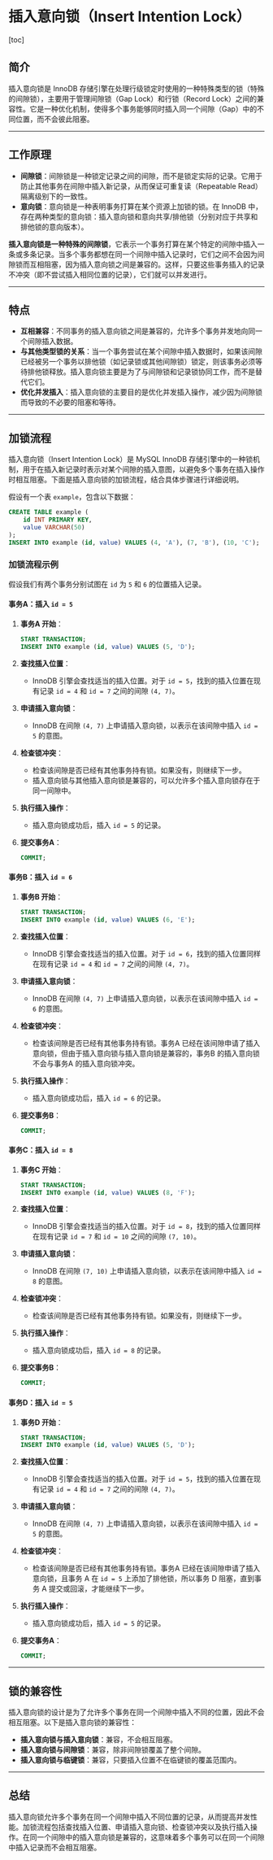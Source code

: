 # 插入意向锁（Insert Intention Lock）

[toc]

## 简介

插入意向锁是 InnoDB 存储引擎在处理行级锁定时使用的一种特殊类型的锁（特殊的间隙锁），主要用于管理间隙锁（Gap Lock）和行锁（Record Lock）之间的兼容性。它是一种优化机制，使得多个事务能够同时插入同一个间隙（Gap）中的不同位置，而不会彼此阻塞。

---

## 工作原理

- **间隙锁**：间隙锁是一种锁定记录之间的间隙，而不是锁定实际的记录。它用于防止其他事务在间隙中插入新记录，从而保证可重复读（Repeatable Read）隔离级别下的一致性。
- **意向锁**：意向锁是一种表明事务打算在某个资源上加锁的锁。在 InnoDB 中，存在两种类型的意向锁：插入意向锁和意向共享/排他锁（分别对应于共享和排他锁的意向版本）。

**插入意向锁是一种特殊的间隙锁**，它表示一个事务打算在某个特定的间隙中插入一条或多条记录。当多个事务都想在同一个间隙中插入记录时，它们之间不会因为间隙锁而互相阻塞，因为插入意向锁之间是兼容的。这样，只要这些事务插入的记录不冲突（即不尝试插入相同位置的记录），它们就可以并发进行。

---

## 特点

- **互相兼容**：不同事务的插入意向锁之间是兼容的，允许多个事务并发地向同一个间隙插入数据。
- **与其他类型锁的关系**：当一个事务尝试在某个间隙中插入数据时，如果该间隙已经被另一个事务以排他锁（如记录锁或其他间隙锁）锁定，则该事务必须等待排他锁释放。插入意向锁主要是为了与间隙锁和记录锁协同工作，而不是替代它们。
- **优化并发插入**：插入意向锁的主要目的是优化并发插入操作，减少因为间隙锁而导致的不必要的阻塞和等待。

---

## 加锁流程

插入意向锁（Insert Intention Lock）是 MySQL InnoDB 存储引擎中的一种锁机制，用于在插入新记录时表示对某个间隙的插入意图，以避免多个事务在插入操作时相互阻塞。下面是插入意向锁的加锁流程，结合具体步骤进行详细说明。

假设有一个表 `example`，包含以下数据：

```SQL
CREATE TABLE example (
    id INT PRIMARY KEY,
    value VARCHAR(50)
);
INSERT INTO example (id, value) VALUES (4, 'A'), (7, 'B'), (10, 'C');
```

### 加锁流程示例

假设我们有两个事务分别试图在 `id` 为 `5` 和 `6` 的位置插入记录。

#### 事务A：插入 `id = 5`

1. **事务A 开始**：

   ```sql
   START TRANSACTION;
   INSERT INTO example (id, value) VALUES (5, 'D');
   ```

2. **查找插入位置**：

   - InnoDB 引擎会查找适当的插入位置。对于 `id = 5`，找到的插入位置在现有记录 `id = 4` 和 `id = 7` 之间的间隙 `(4, 7)`。

3. **申请插入意向锁**：

   - InnoDB 在间隙 `(4, 7)` 上申请插入意向锁，以表示在该间隙中插入 `id = 5` 的意图。

4. **检查锁冲突**：

   - 检查该间隙是否已经有其他事务持有锁。如果没有，则继续下一步。
   - 插入意向锁与其他插入意向锁是兼容的，可以允许多个插入意向锁存在于同一间隙中。

5. **执行插入操作**：

   - 插入意向锁成功后，插入 `id = 5` 的记录。

6. **提交事务A**：

   ```sql
   COMMIT;
   ```

#### 事务B：插入 `id = 6`

1. **事务B 开始**：

   ```sql
   START TRANSACTION;
   INSERT INTO example (id, value) VALUES (6, 'E');
   ```

2. **查找插入位置**：

   - InnoDB 引擎会查找适当的插入位置。对于 `id = 6`，找到的插入位置同样在现有记录 `id = 4` 和 `id = 7` 之间的间隙 `(4, 7)`。

3. **申请插入意向锁**：

   - InnoDB 在间隙 `(4, 7)` 上申请插入意向锁，以表示在该间隙中插入 `id = 6` 的意图。

4. **检查锁冲突**：

   - 检查该间隙是否已经有其他事务持有锁。事务A 已经在该间隙申请了插入意向锁，但由于插入意向锁与插入意向锁是兼容的，事务B 的插入意向锁不会与事务A 的插入意向锁冲突。

5. **执行插入操作**：

   - 插入意向锁成功后，插入 `id = 6` 的记录。

6. **提交事务B**：

   ```sql
   COMMIT;
   ```

#### 事务C：插入 `id = 8`

1. **事务C 开始**：

   ```sql
   START TRANSACTION;
   INSERT INTO example (id, value) VALUES (8, 'F');
   ```

2. **查找插入位置**：

   - InnoDB 引擎会查找适当的插入位置。对于 `id = 8`，找到的插入位置同样在现有记录 `id = 7` 和 `id = 10` 之间的间隙 `(7, 10)`。

3. **申请插入意向锁**：

   - InnoDB 在间隙 `(7, 10)` 上申请插入意向锁，以表示在该间隙中插入 `id = 8` 的意图。

4. **检查锁冲突**：

   - 检查该间隙是否已经有其他事务持有锁。如果没有，则继续下一步。

5. **执行插入操作**：

   - 插入意向锁成功后，插入 `id = 8` 的记录。

6. **提交事务B**：

   ```sql
   COMMIT;
   ```

#### 事务D：插入 `id = 5`

1. **事务D 开始**：

   ```sql
   START TRANSACTION;
   INSERT INTO example (id, value) VALUES (5, 'D');
   ```

2. **查找插入位置**：

   - InnoDB 引擎会查找适当的插入位置。对于 `id = 5`，找到的插入位置在现有记录 `id = 4` 和 `id = 7` 之间的间隙 `(4, 7)`。

3. **申请插入意向锁**：

   - InnoDB 在间隙 `(4, 7)` 上申请插入意向锁，以表示在该间隙中插入 `id = 5` 的意图。

4. **检查锁冲突**：

   - 检查该间隙是否已经有其他事务持有锁。事务A 已经在该间隙申请了插入意向锁，且事务 A 在 `id = 5` 上添加了排他锁，所以事务 D 阻塞，直到事务 A 提交或回滚，才能继续下一步。

5. **执行插入操作**：

   - 插入意向锁成功后，插入 `id = 5` 的记录。

6. **提交事务A**：

   ```sql
   COMMIT;
   ```

---

## 锁的兼容性

插入意向锁的设计是为了允许多个事务在同一个间隙中插入不同的位置，因此不会相互阻塞。以下是插入意向锁的兼容性：

- **插入意向锁与插入意向锁**：兼容，不会相互阻塞。
- **插入意向锁与间隙锁**：兼容，除非间隙锁覆盖了整个间隙。
- **插入意向锁与临键锁**：兼容，只要插入位置不在临键锁的覆盖范围内。

---

## 总结

插入意向锁允许多个事务在同一个间隙中插入不同位置的记录，从而提高并发性能。加锁流程包括查找插入位置、申请插入意向锁、检查锁冲突以及执行插入操作。在同一个间隙中的插入意向锁是兼容的，这意味着多个事务可以在同一个间隙中插入记录而不会相互阻塞。